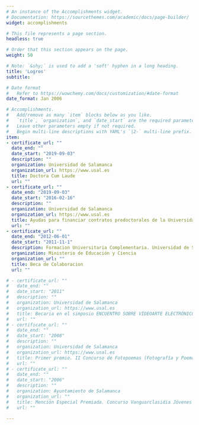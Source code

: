 ```yaml
---
# An instance of the Accomplishments widget.
# Documentation: https://sourcethemes.com/academic/docs/page-builder/
widget: accomplishments

# This file represents a page section.
headless: true

# Order that this section appears on the page.
weight: 50

# Note: `&shy;` is used to add a 'soft' hyphen in a long heading.
title: 'Logros'
subtitle:

# Date format
#   Refer to https://wowchemy.com/docs/customization/#date-format
date_format: Jan 2006

# Accomplishments.
#   Add/remove as many `item` blocks below as you like.
#   `title`, `organization`, and `date_start` are the required parameters.
#   Leave other parameters empty if not required.
#   Begin multi-line descriptions with YAML's `|2-` multi-line prefix.
item:
- certificate_url: ""
  date_end: ""
  date_start: "2019-09-03"
  description: ""
  organization: Universidad de Salamanca
  organization_url: https://www.usal.es
  title: Doctora Cum Laude
  url: ""
- certificate_url: ""
  date_end: "2019-09-03"
  date_start: "2016-02-16"
  description: ""
  organization: Universidad de Salamanca
  organization_url: https://www.usal.es
  title: Ayudas para financiar contratos predoctorales de la Universidad de Salamanca cofinanciadas por el Banco Santander
  url: ""
- certificate_url: ""
  date_end: "2012-06-01"
  date_start: "2011-11-1"
  description: Formacion Universitaria Complementaria. Universidad de Salamanca
  organization: Ministerio de Educación y Ciencia
  organization_url: ""
  title: Beca de Colaboracion
  url: ""

# - certificate_url: ""
#   date_end: ""
#   date_start: "2011"
#   description: ""
#   organization: Universidad de Salamanca
#   organization_url: https://www.usal.es
#   title: Becaria en el simposio ENCUENTRO SOBRE VÍDEOARTE ELECTRÓNICO (Dirección de Arte. Escenografías Audiovisuales)
#   url: ""
# - certificate_url: ""
#   date_end: ""
#   date_start: "2008"
#   description: ""
#   organization: Universidad de Salamanca
#   organization_url: https://www.usal.es
#   title: Primer premio. II Concurso de Fotopoemas (Fotografía y Poema)
#   url: ""
# - certificate_url: ""
#   date_end: ""
#   date_start: "2006"
#   description: ""
#   organization: Ayuntamiento de Salamanca
#   organization_url: ""
#   title: Mención Especial Premiada. Concurso Vanguarclasidia Jóvenes Creadores
#   url: ""

---
```

